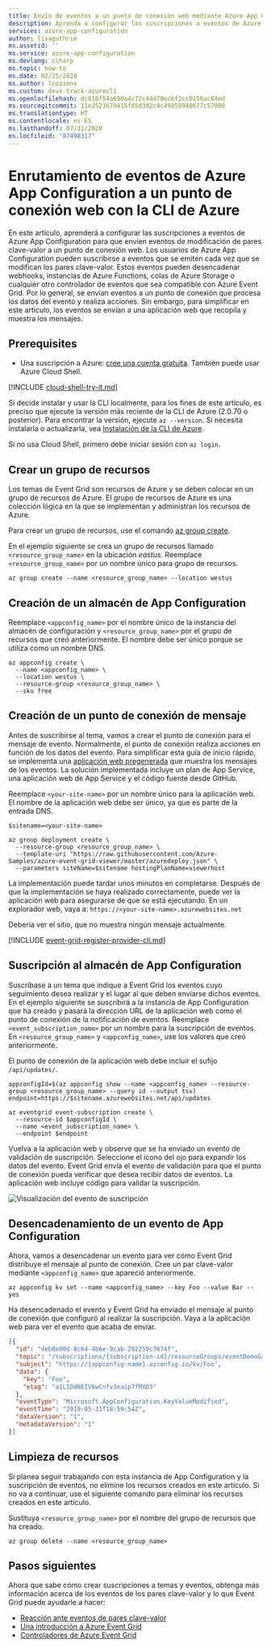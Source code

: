 ```yaml
---
title: Envío de eventos a un punto de conexión web mediante Azure App Configuration
description: Aprenda a configurar las suscripciones a eventos de Azure App Configuration para que envíen eventos de modificación de pares clave-valor a un punto de conexión web
services: azure-app-configuration
author: lisaguthrie
ms.assetid: ''
ms.service: azure-app-configuration
ms.devlang: csharp
ms.topic: how-to
ms.date: 02/25/2020
ms.author: lcozzens
ms.custom: devx-track-azurecli
ms.openlocfilehash: dc816f54a690a4c72c44d70ecbf2cc0156ac84ed
ms.sourcegitcommit: 11e2521679415f05d3d2c4c49858940677c57900
ms.translationtype: HT
ms.contentlocale: es-ES
ms.lasthandoff: 07/31/2020
ms.locfileid: "87498317"
---
```

# <a name="route-azure-app-configuration-events-to-a-web-endpoint-with-azure-cli"></a>Enrutamiento de eventos de Azure App Configuration a un punto de conexión web con la CLI de Azure

En este artículo, aprenderá a configurar las suscripciones a eventos de Azure App Configuration para que envíen eventos de modificación de pares clave-valor a un punto de conexión web. Los usuarios de Azure App Configuration pueden suscribirse a eventos que se emiten cada vez que se modifican los pares clave-valor. Estos eventos pueden desencadenar webhooks, instancias de Azure Functions, colas de Azure Storage o cualquier otro controlador de eventos que sea compatible con Azure Event Grid. Por lo general, se envían eventos a un punto de conexión que procesa los datos del evento y realiza acciones. Sin embargo, para simplificar en este artículo, los eventos se envían a una aplicación web que recopila y muestra los mensajes.

## <a name="prerequisites"></a>Prerequisites

- Una suscripción a Azure: [cree una cuenta gratuita](https://azure.microsoft.com/free/). También puede usar Azure Cloud Shell.

[!INCLUDE [cloud-shell-try-it.md](../../includes/cloud-shell-try-it.md)]

Si decide instalar y usar la CLI localmente, para los fines de este artículo, es preciso que ejecute la versión más reciente de la CLI de Azure (2.0.70 o posterior). Para encontrar la versión, ejecute `az --version`. Si necesita instalarla o actualizarla, vea [Instalación de la CLI de Azure](/cli/azure/install-azure-cli).

Si no usa Cloud Shell, primero debe iniciar sesión con `az login`.

## <a name="create-a-resource-group"></a>Crear un grupo de recursos

Los temas de Event Grid son recursos de Azure y se deben colocar en un grupo de recursos de Azure. El grupo de recursos de Azure es una colección lógica en la que se implementan y administran los recursos de Azure.

Para crear un grupo de recursos, use el comando [az group create](/cli/azure/group). 

En el ejemplo siguiente se crea un grupo de recursos llamado `<resource_group_name>` en la ubicación *eastus*.  Reemplace `<resource_group_name>` por un nombre único para grupo de recursos.

```azurecli-interactive
az group create --name <resource_group_name> --location westus
```

## <a name="create-an-app-configuration-store"></a>Creación de un almacén de App Configuration

Reemplace `<appconfig_name>` por el nombre único de la instancia del almacén de configuración y `<resource_group_name>` por el grupo de recursos que creó anteriormente. El nombre debe ser único porque se utiliza como un nombre DNS.

```azurecli-interactive
az appconfig create \
  --name <appconfig_name> \
  --location westus \
  --resource-group <resource_group_name> \
  --sku free
```

## <a name="create-a-message-endpoint"></a>Creación de un punto de conexión de mensaje

Antes de suscribirse al tema, vamos a crear el punto de conexión para el mensaje de evento. Normalmente, el punto de conexión realiza acciones en función de los datos del evento. Para simplificar esta guía de inicio rápido, se implementa una [aplicación web pregenerada](https://github.com/Azure-Samples/azure-event-grid-viewer) que muestra los mensajes de los eventos. La solución implementada incluye un plan de App Service, una aplicación web de App Service y el código fuente desde GitHub.

Reemplace `<your-site-name>` por un nombre único para la aplicación web. El nombre de la aplicación web debe ser único, ya que es parte de la entrada DNS.

```azurecli-interactive
$sitename=<your-site-name>

az group deployment create \
  --resource-group <resource_group_name> \
  --template-uri "https://raw.githubusercontent.com/Azure-Samples/azure-event-grid-viewer/master/azuredeploy.json" \
  --parameters siteName=$sitename hostingPlanName=viewerhost
```

La implementación puede tardar unos minutos en completarse. Después de que la implementación se haya realizado correctamente, puede ver la aplicación web para asegurarse de que se está ejecutando. En un explorador web, vaya a: `https://<your-site-name>.azurewebsites.net`

Debería ver el sitio, que no muestra ningún mensaje actualmente.

[!INCLUDE [event-grid-register-provider-cli.md](../../includes/event-grid-register-provider-cli.md)]

## <a name="subscribe-to-your-app-configuration-store"></a>Suscripción al almacén de App Configuration

Suscríbase a un tema que indique a Event Grid los eventos cuyo seguimiento desea realizar y el lugar al que deben enviarse dichos eventos. En el ejemplo siguiente se suscribirá a la instancia de App Configuration que ha creado y pasará la dirección URL de la aplicación web como el punto de conexión de la notificación de eventos. Reemplace `<event_subscription_name>` por un nombre para la suscripción de eventos. En `<resource_group_name>` y `<appconfig_name>`, use los valores que creó anteriormente.

El punto de conexión de la aplicación web debe incluir el sufijo `/api/updates/`.

```azurecli-interactive
appconfigId=$(az appconfig show --name <appconfig_name> --resource-group <resource_group_name> --query id --output tsv)
endpoint=https://$sitename.azurewebsites.net/api/updates

az eventgrid event-subscription create \
  --resource-id $appconfigId \
  --name <event_subscription_name> \
  --endpoint $endpoint
```

Vuelva a la aplicación web y observe que se ha enviado un evento de validación de suscripción. Seleccione el icono del ojo para expandir los datos del evento. Event Grid envía el evento de validación para que el punto de conexión pueda verificar que desea recibir datos de eventos. La aplicación web incluye código para validar la suscripción.

![Visualización del evento de suscripción](./media/quickstarts/event-grid/view-subscription-event.png)

## <a name="trigger-an-app-configuration-event"></a>Desencadenamiento de un evento de App Configuration

Ahora, vamos a desencadenar un evento para ver cómo Event Grid distribuye el mensaje al punto de conexión. Cree un par clave-valor mediante `<appconfig_name>` que apareció anteriormente.

```azurecli-interactive
az appconfig kv set --name <appconfig_name> --key Foo --value Bar --yes
```

Ha desencadenado el evento y Event Grid ha enviado el mensaje al punto de conexión que configuró al realizar la suscripción. Vaya a la aplicación web para ver el evento que acaba de enviar.

```json
[{
  "id": "deb8e00d-8c64-4b6e-9cab-282259c7674f",
  "topic": "/subscriptions/{subscription-id}/resourceGroups/eventDemoGroup/providers/microsoft.appconfiguration/configurationstores/{appconfig-name}",
  "subject": "https://{appconfig-name}.azconfig.io/kv/Foo",
  "data": {
    "key": "Foo",
    "etag": "a1LIDdNEIV6wCnfv3xaip7fMXD3"
  },
  "eventType": "Microsoft.AppConfiguration.KeyValueModified",
  "eventTime": "2019-05-31T18:59:54Z",
  "dataVersion": "1",
  "metadataVersion": "1"
}]
```

## <a name="clean-up-resources"></a>Limpieza de recursos
Si planea seguir trabajando con esta instancia de App Configuration y la suscripción de eventos, no elimine los recursos creados en este artículo. Si no va a continuar, use el siguiente comando para eliminar los recursos creados en este artículo.

Sustituya `<resource_group_name>` por el nombre del grupo de recursos que ha creado.

```azurecli-interactive
az group delete --name <resource_group_name>
```

## <a name="next-steps"></a>Pasos siguientes

Ahora que sabe cómo crear suscripciones a temas y eventos, obtenga más información acerca de los eventos de los pares clave-valor y lo que Event Grid puede ayudarle a hacer:

- [Reacción ante eventos de pares clave-valor](concept-app-configuration-event.md)
- [Una introducción a Azure Event Grid](../event-grid/overview.md)
- [Controladores de Azure Event Grid](../event-grid/event-handlers.md)
